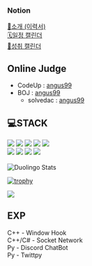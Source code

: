 ### Notion
[📄소개 (이력서)](https://poro912.notion.site/1d8e30ff39b04c4582edc717417b3a0d?pvs=4)  
[🗓️일정 캘린더](https://poro912.notion.site/d0d7c36fe034454d909ec11c953daf4b?v=75bc388efd8e4845bb976052fb3bc5af&pvs=4)  
[🏅성취 캘린더](https://poro912.notion.site/935ca5ff75d3455c9a80466b05cf11cb?v=e8ff12c7481f46319677e1274be1a95b&pvs=4)

## Online Judge
* CodeUp : [angus99](https://codeup.kr/userinfo.php?user=angus99)
* BOJ : [angus99](https://www.acmicpc.net/user/angus99)
  * solvedac : [angus99](https://solved.ac/profile/angus99)


## 💻STACK
<div>
 <img src="https://img.shields.io/badge/C-A8B9CC?style=for-the-badge&logo=C&logoColor=white"></img>
 <img src="https://img.shields.io/badge/c⁺⁺-00599C?style=for-the-badge&logo=c%2B%2B&logoColor=white">
 <img src="https://img.shields.io/badge/C%23-239120?style=for-the-badge&logo=Csharp&logoColor=white">
 <img src="https://img.shields.io/badge/java-007396?style=for-the-badge&logo=java&logoColor=white">
 <img src="https://img.shields.io/badge/python-3776AB?style=for-the-badge&logo=python&logoColor=white"></br>
 <img src="https://img.shields.io/badge/linux-FCC624?style=for-the-badge&logo=linux&logoColor=black"></img>
 <img src="https://img.shields.io/badge/Windows-0078D4?style=for-the-badge&logo=windows&logoColor=white"></img>
 <img src="https://img.shields.io/badge/git-F05032?style=for-the-badge&logo=git&logoColor=white"></img>
 <img src="https://img.shields.io/badge/github-181717?style=for-the-badge&logo=github&logoColor=white"></img>
</div>
</br>


<!--
react #61DAFB
nodedotjs #339933
mysql #4479A1
microsoftazure #0078D4

<img src="https://img.shields.io/badge/react-61DAFB?style=for-the-badge&logo=react&logoColor=white"></img></br>
<img src="https://img.shields.io/badge/nodejs-339933?style=for-the-badge&logo=nodedotjs&logoColor=white"></img></br>
<img src="https://img.shields.io/badge/unity-222222?style=for-the-badge&logo=unity&logoColor=white"></img></br>
<img src="https://img.shields.io/badge/azure-0078D4?style=for-the-badge&logo=microsoftazure&logoColor=white"></img></br>
<img src="https://img.shields.io/badge/mysql-4479A1?style=for-the-badge&logo=mysql&logoColor=white"></img></br>

go-00ADD8
rust-000000
php-777BB4
postman-FF6C37
mongodb-47A248
<img src="https://img.shields.io/badge/rust-000000?style=for-the-badge&logo=rust&logoColor=white"></img></br>
<img src="https://img.shields.io/badge/go-00ADD8?style=for-the-badge&logo=go&logoColor=white"></img></br>
<img src="https://img.shields.io/badge/php-777BB4?style=for-the-badge&logo=php&logoColor=white"></img></br>
<img src="https://img.shields.io/badge/postman-FF6C37?style=for-the-badge&logo=postman&logoColor=white"></img></br>
<img src="https://img.shields.io/badge/mongodb-47A248?style=for-the-badge&logo=mongodb&logoColor=white"></img></br>


 <img src="https://img.shields.io/badge/unity-222222?style=for-the-badge&logo=unity&logoColor=ffffff"></img>
 <img src="https://img.shields.io/badge/C-A8B9CC?style=for-the-badge&logo=C&logoColor=white"></img></br>
 <img src="https://img.shields.io/badge/c⁺⁺-00599C?style=for-the-badge&logo=c%2B%2B&logoColor=white"></img></br>
 <img src="https://img.shields.io/badge/c%23-512BD4?style=for-the-badge&logo=csharp&logoColor=white"></img></br>
 <img src="https://img.shields.io/badge/java-007396?style=for-the-badge&logo=java&logoColor=white"></img></br>
 <img src="https://img.shields.io/badge/python-3776AB?style=for-the-badge&logo=python&logoColor=white"></img></br>
 
 <img src="https://img.shields.io/badge/linux-FCC624?style=for-the-badge&logo=linux&logoColor=black"></img></br>
 <img src="https://img.shields.io/badge/git-F05032?style=for-the-badge&logo=git&logoColor=white"></img></br>
 <img src="https://img.shields.io/badge/github-181717?style=for-the-badge&logo=github&logoColor=white"></img></br>

 <img src="https://img.shields.io/badge/unity-222222?style=for-the-badge&logo=unity&logoColor=ffffff"></img></br>
-->





<img src="https://duolingo-stats-card.vercel.app/api?username=angus991122&theme=sky" alt="Duolingo Stats"/>

[![trophy](https://github-profile-trophy.vercel.app/?username=poro912&theme=flat&row=2&column=4)](https://github.com/ryo-ma/github-profile-trophy)

<!-- [![Top Langs](https://github-readme-stats.vercel.app/api/top-langs/?username=poro912)](https://github.com/anuraghazra/github-readme-stats) -->
<img src="https://github-readme-stats.vercel.app/api?username=poro912&show_icons=true&theme=white">


<!-- [![trophy](https://github-profile-trophy.vercel.app/?username=poro912&theme=chalk&row=2&column=5)](https://github.com/ryo-ma/github-profile-trophy) -->

## EXP
C++ - Window Hook        </br>
C++/C# - Socket Network  </br>
Py - Discord ChatBot     </br>
Py - Twittpy             </br>
</br>


<!--
**poro912/poro912** is a ✨ _special_ ✨ repository because its `README.md` (this file) appears on your GitHub profile.

https://simpleicons.org/
<img src="https://img.shields.io/badge/[아이콘이름]-[추천 색상]?style=for-the-badge&logo=[아이콘 이름]&logoColor=white">


Here are some ideas to get you started:

- 🔭 I’m currently working on ...
- 🌱 I’m currently learning ...
- 👯 I’m looking to collaborate on ...
- 🤔 I’m looking for help with ...
- 💬 Ask me about ...
- 📫 How to reach me: ...
- 😄 Pronouns: ...
- ⚡ Fun fact: ...
-->

